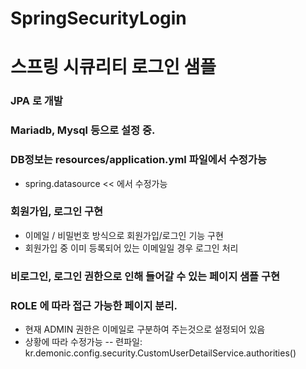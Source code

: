 # SpringSecurityLogin

# 스프링 시큐리티 로그인 샘플

### JPA 로 개발
### Mariadb, Mysql 등으로 설정 중.
### DB정보는 resources/application.yml 파일에서 수정가능
- spring.datasource  << 에서 수정가능

### 회원가입, 로그인 구현
- 이메일 / 비밀번호 방식으로 회원가입/로그인 기능 구현
- 회원가입 중 이미 등록되어 있는 이메일일 경우 로그인 처리

### 비로그인, 로그인 권한으로 인해 들어갈 수 있는 페이지 샘플 구현

### ROLE 에 따라 접근 가능한 페이지 분리.
- 현재 ADMIN 권한은 이메일로 구분하여 주는것으로 설정되어 있음
- 상황에 따라 수정가능
-- 련파일: kr.demonic.config.security.CustomUserDetailService.authorities()
